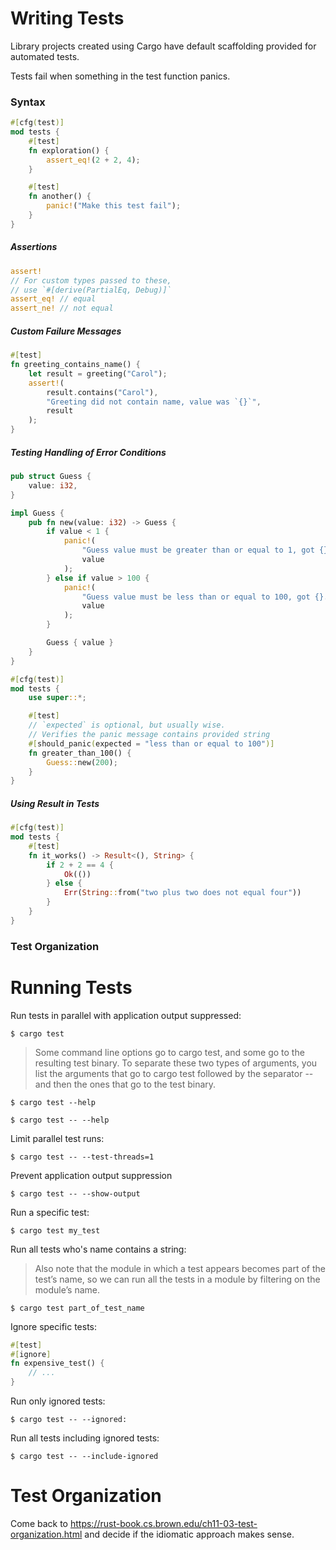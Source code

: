 # Writing Tests

Library projects created using Cargo have default scaffolding provided for automated tests.

Tests fail when something in the test function panics.

### Syntax

```rs
#[cfg(test)]
mod tests {
    #[test]
    fn exploration() {
        assert_eq!(2 + 2, 4);
    }

    #[test]
    fn another() {
        panic!("Make this test fail");
    }
}
```

##### Assertions

```rs
assert!
// For custom types passed to these,
// use `#[derive(PartialEq, Debug)]`
assert_eq! // equal
assert_ne! // not equal
```

##### Custom Failure Messages

```rs
#[test]
fn greeting_contains_name() {
    let result = greeting("Carol");
    assert!(
        result.contains("Carol"),
        "Greeting did not contain name, value was `{}`",
        result
    );
}
```

##### Testing Handling of Error Conditions

```rs
pub struct Guess {
    value: i32,
}

impl Guess {
    pub fn new(value: i32) -> Guess {
        if value < 1 {
            panic!(
                "Guess value must be greater than or equal to 1, got {}.",
                value
            );
        } else if value > 100 {
            panic!(
                "Guess value must be less than or equal to 100, got {}.",
                value
            );
        }

        Guess { value }
    }
}

#[cfg(test)]
mod tests {
    use super::*;

    #[test]
    // `expected` is optional, but usually wise.
    // Verifies the panic message contains provided string
    #[should_panic(expected = "less than or equal to 100")]
    fn greater_than_100() {
        Guess::new(200);
    }
}
```

##### Using Result in Tests

```rs
#[cfg(test)]
mod tests {
    #[test]
    fn it_works() -> Result<(), String> {
        if 2 + 2 == 4 {
            Ok(())
        } else {
            Err(String::from("two plus two does not equal four"))
        }
    }
}
```

### Test Organization

# Running Tests

Run tests in parallel with application output suppressed:

```
$ cargo test
```

> Some command line options go to cargo test, and some go to the resulting test binary. To separate these two types of arguments, you list the arguments that go to cargo test followed by the separator -- and then the ones that go to the test binary.

```
$ cargo test --help
```

```
$ cargo test -- --help
```

Limit parallel test runs:

```
$ cargo test -- --test-threads=1
```

Prevent application output suppression

```
$ cargo test -- --show-output
```

Run a specific test:

```
$ cargo test my_test
```

Run all tests who's name contains a string:

> Also note that the module in which a test appears becomes part of the test’s name, so we can run all the tests in a module by filtering on the module’s name.

```
$ cargo test part_of_test_name
```

Ignore specific tests:

```rs
#[test]
#[ignore]
fn expensive_test() {
    // ...
}
```

Run only ignored tests:

```
$ cargo test -- --ignored:
```

Run all tests including ignored tests:

```
$ cargo test -- --include-ignored
```

# Test Organization

Come back to https://rust-book.cs.brown.edu/ch11-03-test-organization.html and decide if the idiomatic approach makes sense.
